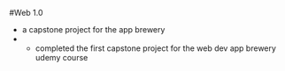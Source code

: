 #Web 1.0

- a capstone project for the app brewery
- - completed the first capstone project for the web dev app brewery udemy course

